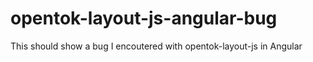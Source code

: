 # opentok-layout-js-angular-bug
This should show a bug I encoutered with opentok-layout-js in Angular
